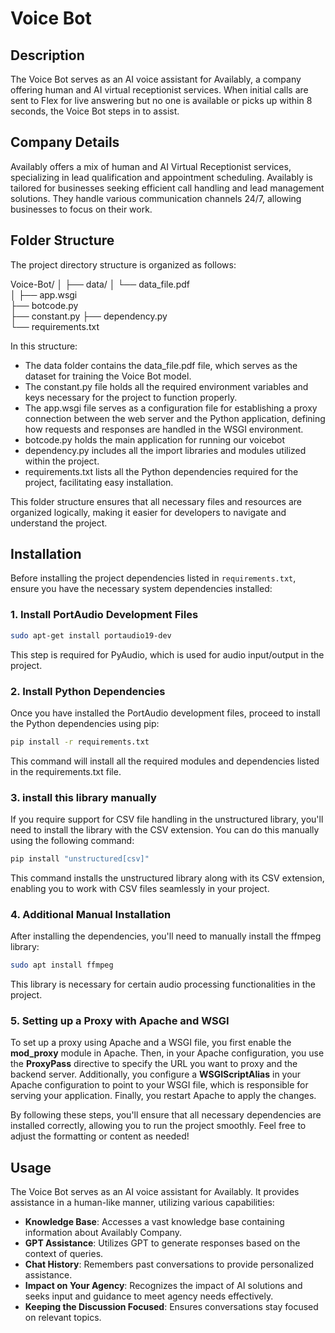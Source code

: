 # Voice Bot


## Description
The Voice Bot serves as an AI voice assistant for Availably, a company offering human and AI virtual receptionist services. When initial calls are sent to Flex for live answering but no one is available or picks up within 8 seconds, the Voice Bot steps in to assist.


## Company Details
Availably offers a mix of human and AI Virtual Receptionist services, specializing in lead qualification and appointment scheduling. Availably is tailored for businesses seeking efficient call handling and lead management solutions. They handle various communication channels 24/7, allowing businesses to focus on their work.


## Folder Structure
The project directory structure is organized as follows:

Voice-Bot/
│
├── data/
│   └── data_file.pdf         
│
├── app.wsgi                   
├── botcode.py         
├── constant.py 
├── dependency.py         
└── requirements.txt            

In this structure:

* The data folder contains the data_file.pdf file, which serves as the dataset for training the Voice Bot model.
* The constant.py file holds all the required environment variables and keys necessary for the project to function properly.
* The app.wsgi file serves as a configuration file for establishing a proxy connection between the web server and the Python application, defining how requests and responses are handled in the WSGI environment.
* botcode.py holds the main application for running our voicebot
* dependency.py includes all the import libraries and modules utilized within the project.
* requirements.txt lists all the Python dependencies required for the project, facilitating easy installation.

This folder structure ensures that all necessary files and resources are organized logically, making it easier for developers to navigate and understand the project.


## Installation

Before installing the project dependencies listed in `requirements.txt`, ensure you have the necessary system dependencies installed:

### 1. Install PortAudio Development Files
```bash
sudo apt-get install portaudio19-dev
```
This step is required for PyAudio, which is used for audio input/output in the project.


### 2. Install Python Dependencies
Once you have installed the PortAudio development files, proceed to install the Python dependencies using pip:
```bash
pip install -r requirements.txt
```
This command will install all the required modules and dependencies listed in the requirements.txt file.

### 3. install this library manually 
If you require support for CSV file handling in the unstructured library, you'll need to install the library with the CSV extension. You can do this manually using the following command:
```bash
pip install "unstructured[csv]"
```
This command installs the unstructured library along with its CSV extension, enabling you to work with CSV files seamlessly in your project.

### 4. Additional Manual Installation
After installing the dependencies, you'll need to manually install the ffmpeg library:
```bash
sudo apt install ffmpeg
```
This library is necessary for certain audio processing functionalities in the project.

### 5. Setting up a Proxy with Apache and WSGI
To set up a proxy using Apache and a WSGI file, you first enable the **mod_proxy** module in Apache. 
Then, in your Apache configuration, you use the **ProxyPass** directive to specify the URL you want to proxy and the backend server. 
Additionally, you configure a **WSGIScriptAlias** in your Apache configuration to point to your WSGI file, which is responsible for serving your application. 
Finally, you restart Apache to apply the changes.


By following these steps, you'll ensure that all necessary dependencies are installed correctly, allowing you to run the project smoothly.
Feel free to adjust the formatting or content as needed!


## Usage
The Voice Bot serves as an AI voice assistant for Availably. It provides assistance in a human-like manner, utilizing various capabilities:
- **Knowledge Base**: Accesses a vast knowledge base containing information about Availably Company.
- **GPT Assistance**: Utilizes GPT to generate responses based on the context of queries.
- **Chat History**: Remembers past conversations to provide personalized assistance.
- **Impact on Your Agency**: Recognizes the impact of AI solutions and seeks input and guidance to meet agency needs effectively.
- **Keeping the Discussion Focused**: Ensures conversations stay focused on relevant topics.


